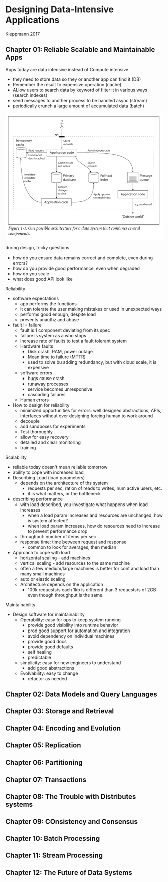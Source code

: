 # Designing Data-Intensive Applications 
Kleppmann
2017

## Chapter 01: Reliable Scalable and Maintainable Apps
Apps today are data intensive instead of Compute intensive
- they need to store data so they or another app can find it (DB) 
- Remember the result fo expensive operation (cache) 
- ALlow users to search data by keyword of filter it in various ways (search indexes) 
- send messages to another process to be handled async (stream)
- periodically crunch a large amount of accumulated data (batch)

![alt text](image.png)

during design, tricky questions
- how do you ensure data remains correct and complete, even during errors?
- how do you provide good performance, even when degraded
- how do you scale
- what does good API look like

Reliability
- software expectations
    - app performs the functions
    - it can tolerate the user making mistakes or used in unexpected ways
    - performs good enough, despite load
    - prevents unauthz and abuse
- fault != failure
    - fault is 1 component deviating from its spec
    - failure is system as a who stops
    - increase rate of faults to test a fault tolerant system
    - Hardware faults
        - Disk crash, RAM, power outage
        - Mean time to failure (MTTR)
        - used to solve bu adding redundancy, but with cloud scale, it is expensive
    - software errors
        - bugs cause crash
        - runaway processes 
        - service becomes unresponsive
        - cascading failures 
    - Human errors
- How to design for reliability
    - minimized opportunities for errors: well designed abstractions, APIs, interfaces without over designing forcing human to work around
    - decouple
    - add sandboxes for experiments
    - Test thoroughly
    - allow for easy recovery
    - detailed and clear monitoring
    - training


Scalability
- reliable today doesn't mean reliable tomorrow
- ability to cope with increased load
- Describing Load (load parameters)
    - depends on the architecture of ths system
        - requests per sec, ration of reads to writes, num active users, etc.
        - it is what matters, or the bottleneck
- describing performance
    - with load described, you investigate what happens when load increases
        - when a load param increases and resources are unchanged, how is system affected?
        - when load param increases, how do resources need to increase to prevent performance drop
    - throughput: number of items per sec
    - response time: time between request and response
        - common to look for averages, then median
- Approach to cope with load
    - horizontal scaling - add machines
    - vertical scaling - add resources to the same machine
    - often a few medium/large machines is better for cont and load than many small machines
    - auto or elastic scaling
    - Architecture depends on the application
        - 100k requests/s each 1kb is different than 3 requests/s of 2GB even though throughput is the same.

Maintainability
- Design software for maintainability
    - Operability: easy for ops to keep system running
        - provide good visibility into runtime behavior
        - prod good support for automation and integration
        - avoid dependency on individual machines
        - provide good docs
        - provide good defaults
        - self healing
        - predictable
    - simplicity: easy for new engineers to understand
        - add good abstractions
    - Evolvability: easy to change
        - refactor as needed

## Chapter 02: Data Models and Query Languages



## Chapter 03: Storage and Retrieval

## Chapter 04: Encoding and Evolution

## Chapter 05: Replication

## Chapter 06: Partitioning

## Chapter 07: Transactions

## Chapter 08: The Trouble with Distributes systems

## Chapter 09: COnsistency and Consensus

## Chapter 10: Batch Processing

## Chapter 11: Stream Processing

## Chapter 12: The Future of Data Systems


